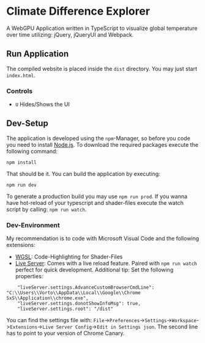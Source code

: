 # Climate Difference Explorer
A WebGPU Application written in TypeScript to visualize global temperature over time utilizing: jQuery, jQueryUI and Webpack.

## Run Application
The compiled website is placed inside the `dist` directory. You may just start `index.html`.

### Controls
* `U` Hides/Shows the UI

## Dev-Setup
The application is developed using the `npm`-Manager, so before you code you need to install [Node.js](https://nodejs.org/en/). To download the required packages execute the following command:
```
npm install 
```

That should be it. You can build the application by executing:
```
npm run dev
```

To generate a production build you may use `npm run prod`. If you wanna have hot-reload of your typescript and shader-files execute the watch script by calling: `npm run watch`.

### Dev-Environment
My recommendation is to code with Microsoft Visual Code and the following extensions:
* [WGSL](https://marketplace.visualstudio.com/items?itemName=PolyMeilex.wgsl): Code-Highlighting for Shader-Files
* [Live Server](https://marketplace.visualstudio.com/items?itemName=ritwickdey.LiveServer): Comes with a live reload feature. Paired with `npm run watch` perfect for quick development. Additional tip: Set the following properties:
```
    "liveServer.settings.AdvanceCustomBrowserCmdLine": "C:\\Users\\Vorto\\AppData\\Local\\Google\\Chrome SxS\\Application\\chrome.exe",
    "liveServer.settings.donotShowInfoMsg": true,
    "liveServer.settings.root": "/dist"
```
You can find the settings file with: `File`->`Preferences`->`Settings`->`Workspace`->`Extensions`->`Live Server Config`->`Edit in Settings json`. The second line has to point to your version of Chrome Canary.
